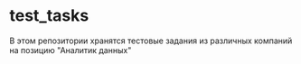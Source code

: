 # test_tasks
В этом репозитории хранятся тестовые задания из различных компаний на позицию "Аналитик данных"
